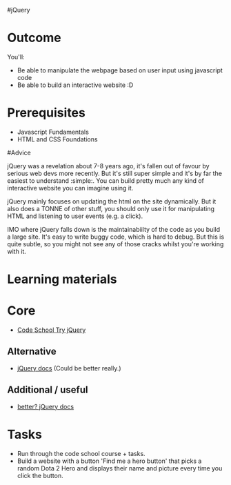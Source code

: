 #jQuery

# Outcome

You'll:

* Be able to manipulate the webpage based on user input using javascript code
* Be able to build an interactive website :D

# Prerequisites

* Javascript Fundamentals
* HTML and CSS Foundations

#Advice

jQuery was a revelation about 7-8 years ago, it's fallen out of favour by serious web devs more recently. But it's still super simple and it's by far the easiest to understand :simple:. You can build pretty much any kind of interactive website you can imagine using it.

jQuery mainly focuses on updating the html on the site dynamically. But it also does a TONNE of other stuff, you should only use it for manipulating HTML and listening to user events (e.g. a click).

IMO where jQuery falls down is the maintainabiilty of the code as you build a large site. It's easy to write buggy code, which is hard to debug. But this is quite subtle, so you might not see any of those cracks whilst you're working with it.

# Learning materials

# Core

* [Code School Try jQuery](https://www.codeschool.com/courses/try-jquery)

## Alternative

* [jQuery docs](https://api.jquery.com/) (Could be better really.)
## Additional / useful
* [better? jQuery docs](http://jqapi.com/)

# Tasks

* Run through the code school course + tasks.
* Build a website with a button 'Find me a hero button' that picks a random Dota 2 Hero and displays their name and picture every time you click the button.

